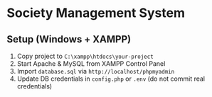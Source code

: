 # Society Management System

## Setup (Windows + XAMPP)
1. Copy project to `C:\xampp\htdocs\your-project`
2. Start Apache & MySQL from XAMPP Control Panel
3. Import `database.sql` via `http://localhost/phpmyadmin`
4. Update DB credentials in `config.php` or `.env` (do not commit real credentials)
